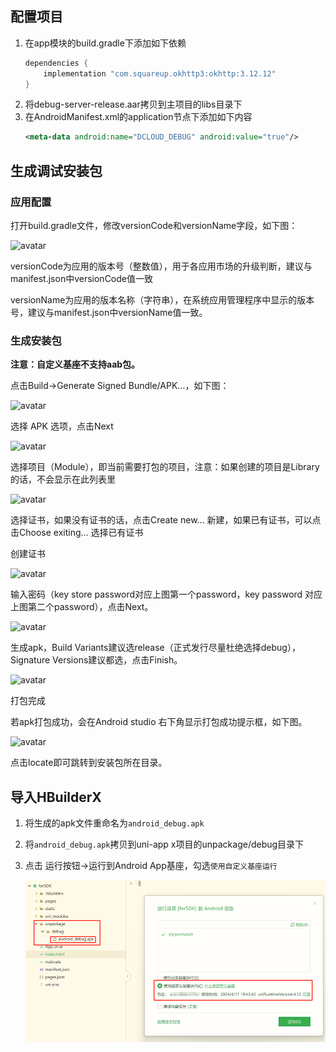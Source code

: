 ## 配置项目
1. 在app模块的build.gradle下添加如下依赖
	```groovy
	dependencies {
		implementation "com.squareup.okhttp3:okhttp:3.12.12"
	}
	```
2. 将debug-server-release.aar拷贝到主项目的libs目录下
3. 在AndroidManifest.xml的application节点下添加如下内容
	```xml
	<meta-data android:name="DCLOUD_DEBUG" android:value="true"/>
	```

## 生成调试安装包
### 应用配置

打开build.gradle文件，修改versionCode和versionName字段，如下图：
	
![avatar](https://img.cdn.aliyun.dcloud.net.cn/nativedocs/5%2BSDK-android/image/6-1.png)
	
versionCode为应用的版本号（整数值），用于各应用市场的升级判断，建议与manifest.json中versionCode值一致
	
versionName为应用的版本名称（字符串），在系统应用管理程序中显示的版本号，建议与manifest.json中versionName值一致。
	

### 生成安装包

**注意：自定义基座不支持aab包。**

点击Build->Generate Signed Bundle/APK...，如下图：
	
![avatar](https://img.cdn.aliyun.dcloud.net.cn/nativedocs/5%2BSDK-android/image/6-2.png)

选择 APK 选项，点击Next
	
![avatar](https://img.cdn.aliyun.dcloud.net.cn/nativedocs/5%2BSDK-android/image/6-3.png)
	
选择项目（Module），即当前需要打包的项目，注意：如果创建的项目是Library的话，不会显示在此列表里
	
![avatar](https://img.cdn.aliyun.dcloud.net.cn/nativedocs/5%2BSDK-android/image/7-4.png)
	
选择证书，如果没有证书的话，点击Create new... 新建，如果已有证书，可以点击Choose exiting... 选择已有证书

创建证书
	
![avatar](https://img.cdn.aliyun.dcloud.net.cn/nativedocs/5%2BSDK-android/image/6-4.png)
	
输入密码（key store password对应上图第一个password，key password 对应上图第二个password），点击Next。
	
![avatar](https://img.cdn.aliyun.dcloud.net.cn/nativedocs/5%2BSDK-android/image/6-5.png)
	
生成apk，Build Variants建议选release（正式发行尽量杜绝选择debug），Signature Versions建议都选，点击Finish。
	
![avatar](https://img.cdn.aliyun.dcloud.net.cn/nativedocs/5%2BSDK-android/image/6-6.png)
	
打包完成
	
若apk打包成功，会在Android studio 右下角显示打包成功提示框，如下图。
	
![avatar](https://img.cdn.aliyun.dcloud.net.cn/nativedocs/5%2BSDK-android/image/6-7.png)
	
点击locate即可跳转到安装包所在目录。
	
## 导入HBuilderX
1. 将生成的apk文件重命名为`android_debug.apk`
2. 将`android_debug.apk`拷贝到uni-app x项目的unpackage/debug目录下
3. 点击 运行按钮->运行到Android App基座，勾选`使用自定义基座运行`

	![](../image/debug_hx.png)
